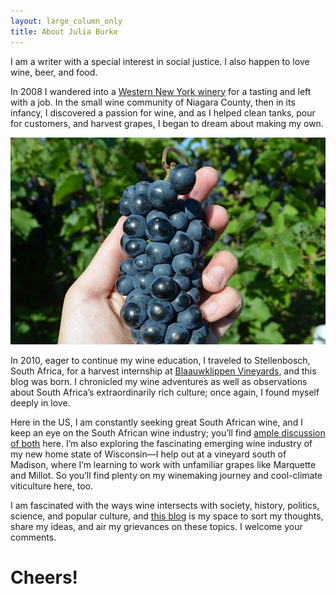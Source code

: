 ```yaml
---
layout: large_column_only
title: About Julia Burke
---
```


I am a writer with a special interest in social justice. I also happen to
love wine, beer, and food.

In 2008 I wandered into a [Western New York winery](http://www.freedomrunwinery.com/)
for a tasting and left with a job. In the small wine community of Niagara
County, then in its infancy, I discovered a passion for wine, and as I helped
clean tanks, pour for customers, and harvest grapes, I began to dream about
making my own.

![holding a grape cluster](/photos/harvesting_grapes_in_madison.jpg "Harvesting grapes in Madison, WI")

In 2010, eager to continue my wine education, I traveled to Stellenbosch,
South Africa, for a harvest internship at [Blaauwklippen Vineyards](http://www.blaauwklippen.com/),
and this blog was born. I chronicled my wine adventures as well as observations about
South Africa’s extraordinarily rich culture; once again, I found myself
deeply in love.

Here in the US, I am constantly seeking great South African wine, and I
keep an eye on the South African wine industry; you’ll find [ample discussion of both](/blog)
here. I’m also exploring the fascinating emerging wine industry of my
new home state of Wisconsin––I help out at a vineyard south of Madison, where
I’m learning to work with unfamiliar grapes like Marquette and Millot. So
you’ll find plenty on my winemaking journey and cool-climate viticulture
here, too.

I am fascinated with the ways wine intersects with society, history,
politics, science, and popular culture, and [this blog](/blog) is my space to sort my
thoughts, share my ideas, and air my grievances on these topics. I welcome
your comments.

# Cheers!
